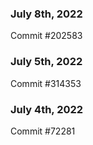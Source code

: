 ### July 8th, 2022

Commit #202583

### July 5th, 2022

Commit #314353


### July 4th, 2022

Commit #72281
